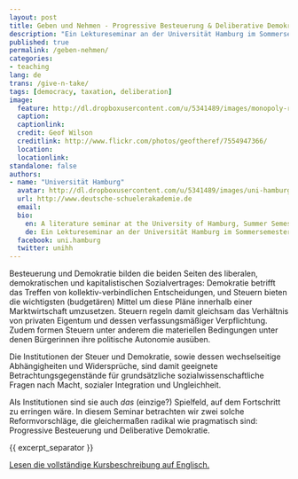 ```yaml
---
layout: post
title: Geben und Nehmen - Progressive Besteuerung & Deliberative Demokratie
description: "Ein Lektureseminar an der Universität Hamburg im Sommersemester 2014"
published: true
permalink: /geben-nehmen/
categories:
- teaching
lang: de
trans: /give-n-take/
tags: [democracy, taxation, deliberation]
image:
  feature: http://dl.dropboxusercontent.com/u/5341489/images/monopoly-real-life_crop.jpg
  caption: 
  captionlink: 
  credit: Geof Wilson
  creditlink: http://www.flickr.com/photos/geoftheref/7554947366/
  location: 
  locationlink:
standalone: false
authors:
- name: "Universität Hamburg"
  avatar: http://dl.dropboxusercontent.com/u/5341489/images/uni-hamburg-logo_crop.jpg
  url: http://www.deutsche-schuelerakademie.de
  email: 
  bio:
    en: A literature seminar at the University of Hamburg, Summer Semester 2014
    de: Ein Lektureseminar an der Universität Hamburg im Sommersemester 2014
  facebook: uni.hamburg
  twitter: unihh
---
```


Besteuerung und Demokratie bilden die beiden Seiten des liberalen, demokratischen und kapitalistischen Sozialvertrages:
Demokratie betrifft das Treffen von kollektiv-verbindlichen Entscheidungen, und Steuern bieten die wichtigsten (budgetären) Mittel um diese Pläne innerhalb einer Marktwirtschaft umzusetzen.
Steuern regeln damit gleichsam das Verhältnis von privaten Eigentum und dessen verfassungsmäßiger Verpflichtung.
Zudem formen Steuern unter anderem die materiellen Bedingungen unter denen Bürgerinnen ihre politische Autonomie ausüben.

Die Institutionen der Steuer und Demokratie, sowie dessen wechselseitige Abhängigheiten und Widersprüche, sind damit geeignete Betrachtungsgegenstände für grundsätzliche sozialwissenschaftliche Fragen nach Macht, sozialer Integration und Ungleichheit. 

Als Institutionen sind sie auch *das* (einzige?) Spielfeld, auf dem Fortschritt zu erringen wäre.
In diesem Seminar betrachten wir zwei solche Reformvorschläge, die gleichermaßen radikal wie pragmatisch sind: Progressive Besteuerung und Deliberative Demokratie.

{{ excerpt_separator }}

<div markdown="0">
<a href="/give-n-take/" class="btn">Lesen die vollständige Kursbeschreibung auf Englisch.</a>
</div>
